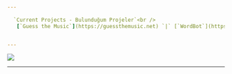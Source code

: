 ```yaml
---
 
  `Current Projects - Bulunduğum Projeler`<br />
   [`Guess the Music`](https://guessthemusic.net) `|` [`WordBot`](https://wordbot.xyz)


---
```


<a href="https://github.com/qreardedwastakennN">
  <img src="https://github-readme-stats.vercel.app/api?username=qreardedisback&count_private=true&hide_border=true&show_icons=true&include_all_commits=true&bg_color=000000&title_color=00d0ff&text_color=FFFFFF&icon_color=00d0ff">
</a>

---
